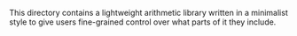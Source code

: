 This directory contains a lightweight arithmetic library written in a
minimalist style to give users fine-grained control over what parts of
it they include.
